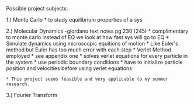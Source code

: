 Possible project subjects:

1.) Monte Carlo
	* to study equilibrium properties of a sys


2.) Molecular Dynamics -giordano text notes pg 230 (245)
	* complimentary to monte carlo instead of EQ we look at how fast sys will go to EQ
	* Simulate dynamics using microscopic equitions of motion
	* Like Euler's method but Euler has too much error with each step
	* Verlet Method employed
		* see appendix one 
	* solves verlet equations for every particle in the system
	* use periodic boundary conditions
	* have to initialize particle position and velocities before using verlet equations
	
	
	* This project seems feasible and very applicable to my summer research. 


3.) Fourier Transform
